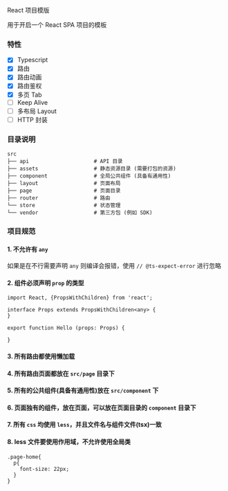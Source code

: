 React 项目模版

用于开启一个 React SPA 项目的模板

### 特性

- [x] Typescript
- [x] 路由
- [x] 路由动画
- [x] 路由鉴权
- [x] 多页 Tab
- [ ] Keep Alive
- [ ] 多布局 Layout
- [ ] HTTP 封装

### 目录说明

```
src
├── api                     # API 目录
├── assets                  # 静态资源目录 (需要打包的资源)
├── component               # 全局公共组件 (具备有通用性)
├── layout                  # 页面布局
├── page                    # 页面目录
├── router                  # 路由
└── store                   # 状态管理
└── vendor                  # 第三方包 (例如 SDK)
```

### 项目规范

#### 1. 不允许有 `any`

如果是在不行需要声明 `any` 则编译会报错，使用 `// @ts-expect-error` 进行忽略

#### 2. 组件必须声明 `prop` 的类型

```tsx
import React, {PropsWithChildren} from 'react';

interface Props extends PropsWithChildren<any> {
}

export function Hello (props: Props) {

}
```

#### 3. 所有路由都使用懒加载

#### 4. 所有路由页面都放在 `src/page` 目录下

#### 5. 所有的公共组件(具备有通用性)放在 `src/component` 下

#### 6. 页面独有的组件，放在页面，可以放在页面目录的 `component` 目录下

#### 7. 所有 `css` 均使用 `less`，并且文件名与组件文件(tsx)一致

#### 8. less 文件要使用作用域，不允许使用全局类

```less
.page-home{
  p{
    font-size: 22px;  
  }
}
```
